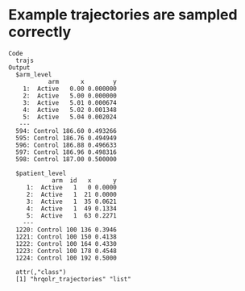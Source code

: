 # Example trajectories are sampled correctly

    Code
      trajs
    Output
      $arm_level
               arm      x        y
        1:  Active   0.00 0.000000
        2:  Active   5.00 0.000000
        3:  Active   5.01 0.000674
        4:  Active   5.02 0.001348
        5:  Active   5.04 0.002024
       ---                        
      594: Control 186.60 0.493266
      595: Control 186.76 0.494949
      596: Control 186.88 0.496633
      597: Control 186.96 0.498316
      598: Control 187.00 0.500000
      
      $patient_level
                arm  id   x      y
         1:  Active   1   0 0.0000
         2:  Active   1  21 0.0000
         3:  Active   1  35 0.0621
         4:  Active   1  49 0.1334
         5:  Active   1  63 0.2271
        ---                       
      1220: Control 100 136 0.3946
      1221: Control 100 150 0.4138
      1222: Control 100 164 0.4330
      1223: Control 100 178 0.4548
      1224: Control 100 192 0.5000
      
      attr(,"class")
      [1] "hrqolr_trajectories" "list"               

